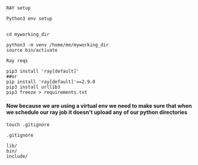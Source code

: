```RAY setup```


```Python3 env setup```


````

cd myworking_dir

python3 -m venv /home/me/myworking_dir
source bin/activate

````


```Ray reqs```


````
pip3 install 'ray[default]'
##or
pip install 'ray[default]'==2.9.0
pip3 install urllib3
pip3 freeze > requirements.txt

````


#### Now because we are using a virtual env we need to make sure that when we schedule our ray job it doesn't upload any of our python directories


````
touch .gitignore
````

```.gitignore```

````
lib/
bin/
include/

````
